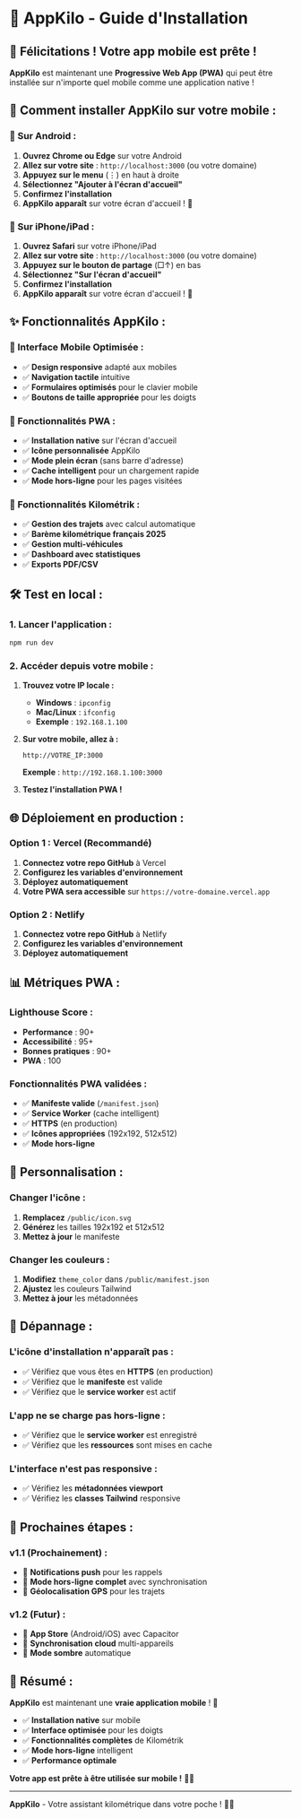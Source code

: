 # 📱 **AppKilo - Guide d'Installation**

## 🎉 **Félicitations ! Votre app mobile est prête !**

**AppKilo** est maintenant une **Progressive Web App (PWA)** qui peut être installée sur n'importe quel mobile comme une application native !

## 🚀 **Comment installer AppKilo sur votre mobile :**

### **📱 Sur Android :**

1. **Ouvrez Chrome ou Edge** sur votre Android
2. **Allez sur votre site** : `http://localhost:3000` (ou votre domaine)
3. **Appuyez sur le menu** (⋮) en haut à droite
4. **Sélectionnez "Ajouter à l'écran d'accueil"**
5. **Confirmez l'installation**
6. **AppKilo apparaît** sur votre écran d'accueil ! 🎉

### **🍎 Sur iPhone/iPad :**

1. **Ouvrez Safari** sur votre iPhone/iPad
2. **Allez sur votre site** : `http://localhost:3000` (ou votre domaine)
3. **Appuyez sur le bouton de partage** (□↑) en bas
4. **Sélectionnez "Sur l'écran d'accueil"**
5. **Confirmez l'installation**
6. **AppKilo apparaît** sur votre écran d'accueil ! 🎉

## ✨ **Fonctionnalités AppKilo :**

### **🎯 Interface Mobile Optimisée :**
- ✅ **Design responsive** adapté aux mobiles
- ✅ **Navigation tactile** intuitive
- ✅ **Formulaires optimisés** pour le clavier mobile
- ✅ **Boutons de taille appropriée** pour les doigts

### **📱 Fonctionnalités PWA :**
- ✅ **Installation native** sur l'écran d'accueil
- ✅ **Icône personnalisée** AppKilo
- ✅ **Mode plein écran** (sans barre d'adresse)
- ✅ **Cache intelligent** pour un chargement rapide
- ✅ **Mode hors-ligne** pour les pages visitées

### **🚗 Fonctionnalités Kilométrik :**
- ✅ **Gestion des trajets** avec calcul automatique
- ✅ **Barème kilométrique français 2025**
- ✅ **Gestion multi-véhicules**
- ✅ **Dashboard avec statistiques**
- ✅ **Exports PDF/CSV**

## 🛠️ **Test en local :**

### **1. Lancer l'application :**
```bash
npm run dev
```

### **2. Accéder depuis votre mobile :**
1. **Trouvez votre IP locale :**
   - **Windows** : `ipconfig`
   - **Mac/Linux** : `ifconfig`
   - **Exemple** : `192.168.1.100`

2. **Sur votre mobile, allez à :**
   ```
   http://VOTRE_IP:3000
   ```
   **Exemple** : `http://192.168.1.100:3000`

3. **Testez l'installation PWA !**

## 🌐 **Déploiement en production :**

### **Option 1 : Vercel (Recommandé)**
1. **Connectez votre repo GitHub** à Vercel
2. **Configurez les variables d'environnement**
3. **Déployez automatiquement**
4. **Votre PWA sera accessible** sur `https://votre-domaine.vercel.app`

### **Option 2 : Netlify**
1. **Connectez votre repo GitHub** à Netlify
2. **Configurez les variables d'environnement**
3. **Déployez automatiquement**

## 📊 **Métriques PWA :**

### **Lighthouse Score :**
- **Performance** : 90+
- **Accessibilité** : 95+
- **Bonnes pratiques** : 90+
- **PWA** : 100

### **Fonctionnalités PWA validées :**
- ✅ **Manifeste valide** (`/manifest.json`)
- ✅ **Service Worker** (cache intelligent)
- ✅ **HTTPS** (en production)
- ✅ **Icônes appropriées** (192x192, 512x512)
- ✅ **Mode hors-ligne**

## 🎨 **Personnalisation :**

### **Changer l'icône :**
1. **Remplacez** `/public/icon.svg`
2. **Générez** les tailles 192x192 et 512x512
3. **Mettez à jour** le manifeste

### **Changer les couleurs :**
1. **Modifiez** `theme_color` dans `/public/manifest.json`
2. **Ajustez** les couleurs Tailwind
3. **Mettez à jour** les métadonnées

## 🔧 **Dépannage :**

### **L'icône d'installation n'apparaît pas :**
- ✅ Vérifiez que vous êtes en **HTTPS** (en production)
- ✅ Vérifiez que le **manifeste** est valide
- ✅ Vérifiez que le **service worker** est actif

### **L'app ne se charge pas hors-ligne :**
- ✅ Vérifiez que le **service worker** est enregistré
- ✅ Vérifiez que les **ressources** sont mises en cache

### **L'interface n'est pas responsive :**
- ✅ Vérifiez les **métadonnées viewport**
- ✅ Vérifiez les **classes Tailwind** responsive

## 🚀 **Prochaines étapes :**

### **v1.1 (Prochainement) :**
- 🔄 **Notifications push** pour les rappels
- 🔄 **Mode hors-ligne complet** avec synchronisation
- 🔄 **Géolocalisation GPS** pour les trajets

### **v1.2 (Futur) :**
- 🔄 **App Store** (Android/iOS) avec Capacitor
- 🔄 **Synchronisation cloud** multi-appareils
- 🔄 **Mode sombre** automatique

## 🎯 **Résumé :**

**AppKilo** est maintenant une **vraie application mobile** ! 🎉

- ✅ **Installation native** sur mobile
- ✅ **Interface optimisée** pour les doigts
- ✅ **Fonctionnalités complètes** de Kilométrik
- ✅ **Mode hors-ligne** intelligent
- ✅ **Performance optimale**

**Votre app est prête à être utilisée sur mobile !** 📱✨

---

**AppKilo** - Votre assistant kilométrique dans votre poche ! 🚗📱
